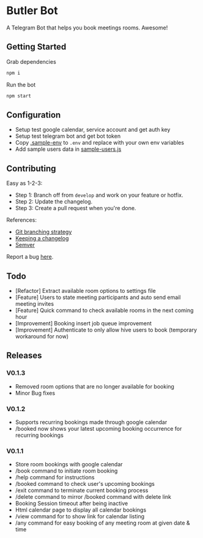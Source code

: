 # Butler Bot

A Telegram Bot that helps you book meetings rooms. Awesome!

## Getting Started
Grab dependencies
```javascript
npm i
```

Run the bot
```javascript
npm start
```

## Configuration
* Setup test google calendar, service account and get auth key
* Setup test telegram bot and get bot token
* Copy [.sample-env](.sample-env) to `.env` and replace with your own env variables
* Add sample users data in [sample-users.js](src/data/sample-users.js)

## Contributing

Easy as 1-2-3:
* Step 1: Branch off from ```develop``` and work on your feature or hotfix.
* Step 2: Update the changelog.
* Step 3: Create a pull request when you're done.

References:
* [Git branching strategy](http://nvie.com/posts/a-successful-git-branching-model/)
* [Keeping a changelog](http://keepachangelog.com/)
* [Semver](http://semver.org/)

Report a bug [here](https://github.com/GovTechSG/butler-bot/issues).

## Todo
* [Refactor] Extract available room options to settings file
* [Feature] Users to state meeting participants and auto send email meeting invites 
* [Feature] Quick command to check available rooms in the next coming hour
* [Improvement] Booking insert job queue improvement
* [Improvement] Authenticate to only allow hive users to book (temporary workaround for now)   

## Releases

### V0.1.3

* Removed room options that are no longer available for booking
* Minor Bug fixes

### V0.1.2

* Supports recurring bookings made through google calendar
* /booked now shows your latest upcoming booking occurrence for recurring bookings

### V0.1.1

* Store room bookings with google calendar
* /book command to initiate room booking
* /help command for instructions
* /booked command to check user's upcoming bookings
* /exit command to terminate current booking process
* /delete command to mirror /booked command with delete link
* Booking Session timeout after being inactive
* Html calendar page to display all calendar bookings
* /view command for to show link for calendar listing
* /any command for easy booking of any meeting room at given date & time

